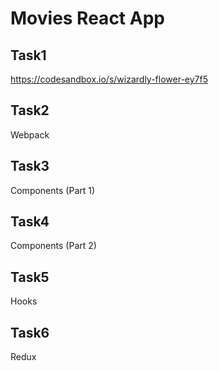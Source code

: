 # Movies React App
## Task1
https://codesandbox.io/s/wizardly-flower-ey7f5

## Task2
Webpack

## Task3
Components (Part 1)

## Task4
Components (Part 2)

## Task5
Hooks

## Task6
Redux